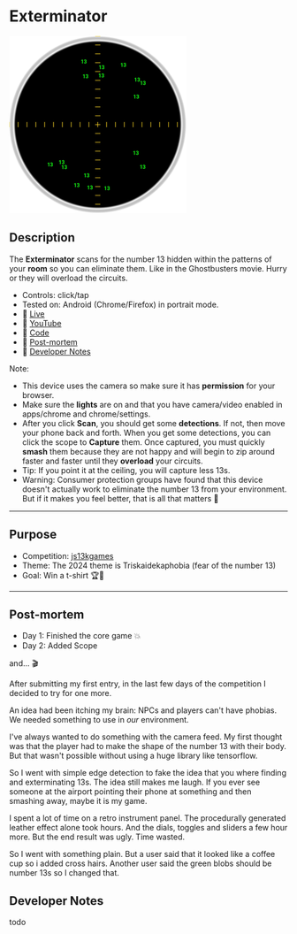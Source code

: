 # Exterminator
[![Play](README.PNG)](https://bacionejs.github.io/exterminator)

## Description
The **Exterminator** scans for the number 13 hidden within the patterns of your **room** so you can eliminate them. Like in the Ghostbusters movie. Hurry or they will overload the circuits.

- Controls: click/tap
- Tested on: Android (Chrome/Firefox) in portrait mode.
- 💃 [Live](https://bacionejs.github.io/exterminator)
- 🍔 [YouTube](http://www.youtube.com/@bacionejs)
- 🍕 [Code](https://github.com/bacionejs/exterminator)
- 🍨 [Post-mortem](https://github.com/bacionejs/exterminator#post-mortem)
- 🍩 [Developer Notes](https://github.com/bacionejs/exterminator#developer-notes)

Note:
- This device uses the camera so make sure it has **permission** for your browser.
- Make sure the **lights** are on and that you have camera/video enabled in apps/chrome and chrome/settings.
- After you click **Scan**, you should get some **detections**. If not, then move your phone back and forth. When you get some detections, you can click the scope to **Capture** them. Once captured, you must quickly **smash** them because they are not happy and will begin to zip around faster and faster until they **overload** your circuits.
- Tip: If you point it at the ceiling, you will capture less 13s.
- Warning: Consumer protection groups have found that this device doesn't actually work to eliminate the number 13 from your environment. But if it makes you feel better, that is all that matters 🐲

---

## Purpose
- Competition: [js13kgames](https://js13kgames.com)
- Theme: The 2024 theme is Triskaidekaphobia (fear of the number 13)
- Goal: Win a t-shirt 🏆🎉

---

## Post-mortem

- Day 1: Finished the core game 💥
- Day 2: Added Scope

and... 🎬

After submitting my first entry, in the last few days of the competition I decided to try for one more.

An idea had been itching my brain: NPCs and players can't have phobias. We needed something to use in *our* environment.

I've always wanted to do something with the camera feed. My first thought was that the player had to make the shape of the number 13 with their body. But that wasn't possible without using a huge library like tensorflow.

So I went with simple edge detection to fake the idea that you where finding and exterminating 13s. The idea still makes me laugh. If you ever see someone at the airport pointing their phone at something and then smashing away, maybe it is my game.

I spent a lot of time on a retro instrument panel. The procedurally generated leather effect alone took hours. And the dials, toggles and sliders a few hour more. But the end result was ugly. Time wasted.

So I went with something plain. But a user said that it looked like a coffee cup so i added cross hairs. Another user said the green blobs should be number 13s so I changed that.

## Developer Notes
todo
